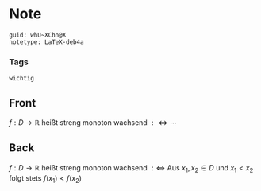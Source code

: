 # Note
```
guid: whU~XChn@X
notetype: LaTeX-deb4a
```

### Tags
```
wichtig
```

## Front
$f: D \rightarrow \mathbb{R}$ heißt streng monoton wachsend $: \Longleftrightarrow \cdots$

## Back
$f: D \rightarrow \mathbb{R}$ heißt streng monoton wachsend $: \Longleftrightarrow$ Aus $x_{1}, x_{2} \in D$ und $x_{1}<x_{2}$ folgt stets $f\left(x_{1}\right)<f\left(x_{2}\right)$
